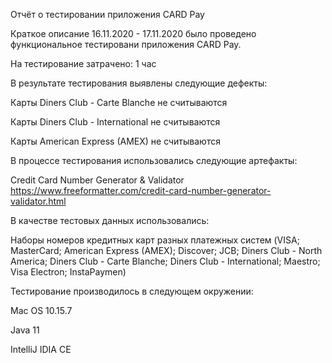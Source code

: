 Отчёт о тестировании приложения CARD Pay

Краткое описание 16.11.2020 - 17.11.2020 было проведено функциональное тестировани приложения CARD Pay.

На тестирование затрачено: 1 чаc

В результате тестирования выявлены следующие дефекты:


Карты Diners Club - Carte Blanche не считываются

Карты Diners Club - International не считываются

Карты American Express (AMEX) не считываются


В процессе тестирования использовались следующие артефакты:

Credit Card Number Generator & Validator https://www.freeformatter.com/credit-card-number-generator-validator.html

В качестве тестовых данных использовались:

Наборы номеров кредитных карт разных платежных систем
(VISA;
MasterCard;
American Express (AMEX);
Discover;
JCB;
Diners Club - North America;
Diners Club - Carte Blanche;
Diners Club - International;
Maestro;
Visa Electron;
InstaPaymen)

Тестирование производилось в следующем окружении:

Mac OS 10.15.7

Java 11

IntelliJ IDIA CE